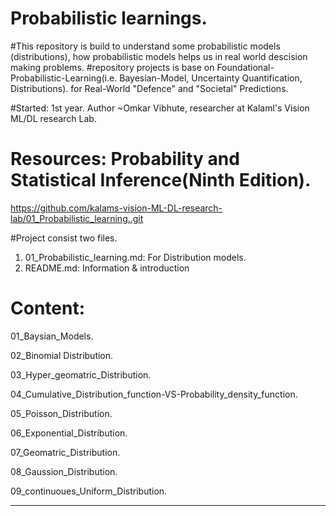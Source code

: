 # Probabilistic learnings. 
#This repository is build to understand some probabilistic models (distributions), how probabilistic models helps us in real world descision making problems. 
#repository projects is base on Foundational-Probabilistic-Learning(i.e. Bayesian-Model, Uncertainty Quantification, Distributions). for Real-World "Defence" and "Societal" Predictions.

#Started: 1st year.  Author ~Omkar Vibhute, researcher at Kalaml's Vision ML/DL research Lab.

# Resources: Probability and Statistical Inference(Ninth Edition).

https://github.com/kalams-vision-ML-DL-research-lab/01_Probabilistic_learning..git

#Project consist two files. 
1. 01_Probabilistic_learning.md: For Distribution models. 
2. README.md: Information & introduction

# Content:
01_Baysian_Models.

02_Binomial Distribution.

03_Hyper_geomatric_Distribution.

04_Cumulative_Distribution_function-VS-Probability_density_function.

05_Poisson_Distribution.

06_Exponential_Distribution.

07_Geomatric_Distribution.

08_Gaussion_Distribution.

09_continuoues_Uniform_Distribution.

-------------------------------------------------------
